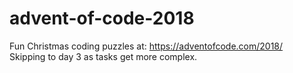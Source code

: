# advent-of-code-2018

Fun Christmas coding puzzles at: https://adventofcode.com/2018/
<br>Skipping to day 3 as tasks get more complex.
